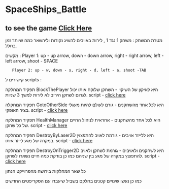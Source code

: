 # SpaceShips_Battle

## to see the game [Click Here](https://youtu.be/_MWbMWNeH0c)

מטרת המשחק : משחק 1 נגד 1 , לירות באויבים להשיג נקודות וליהשאר כמה שיותר זמן בחלל.

מקשים :
       Player 1: up - up arrow, down - down arrow, right - right arrow, left - left arrow, shoot - SPACE

       Player 2: up - w, down - s, right - d, left - a, shoot -TAB
       
קישורים ל scripts :

תפקיד המחלקה BlockThePlayer היא לאיקון של השיקוי - השחקן שלוקח אותו יכול לגרום לשחקן היריב לא לירות למשך 3 שניות.
script - [click here](https://github.com/EladLaster/SpaceShips_Battle/blob/main/Assets/Scripts/3-collisions/BlockThePlayer.cs)

תפקיד המחקלה GotoOtherSide היא לכל אחד מהשחקנים - גורם לעולם להיות מעגלי בציר האופקי.
script - [click here](https://github.com/EladLaster/SpaceShips_Battle/blob/main/Assets/Scripts/3-collisions/GotoOtherSide.cs)

תפקיד המחלקה HealthManager היא לכל אחד מהשחקנים - אחראית לניהול החיים של כל שחקן.
script - [click here](https://github.com/EladLaster/SpaceShips_Battle/blob/main/Assets/Scripts/3-collisions/HealthManager.cs)

תפקיד המחלקה DestroyByLaser2D היא ללייזר אויבים - גורמת לאויב להתפצוץ במקרה של מגע לייזר איתו.
script - [click here](https://github.com/EladLaster/SpaceShips_Battle/blob/main/Assets/Scripts/3-collisions/DestroyByLaser2D.cs)

תפקיד המחלקה DestroyOnTrigger2D היא לשחקנים ולאויבים - גורמת לשחקן ולאויב להתפוצץ במקרה של מגע בין שניהם כמו כן בודקת כמה חיים נשארו לשחקן.
script - [click here](https://github.com/EladLaster/SpaceShips_Battle/blob/main/Assets/Scripts/3-collisions/DestroyOnTrigger2D.cs)

כל שאר המחלקות בירושה מהפרוייקט הנתון

כמו כן נעשו שינויים קטנים בחלקם בשביל שיעבדו עם הסקריפטים החדשים

